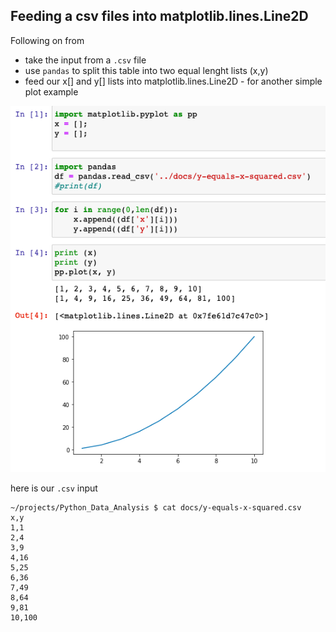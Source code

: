 ## Feeding a csv files into matplotlib.lines.Line2D

Following on from []()
* take the input from a `.csv` file
* use `pandas` to split this table into two equal lenght lists (x,y) 
* feed our x[] and y[] lists into matplotlib.lines.Line2D - for another simple plot example

![feeding-csv-matplotlib.lines.Line2D.png](feeding-csv-matplotlib.lines.Line2D.png)

here is our `.csv` input

```
~/projects/Python_Data_Analysis $ cat docs/y-equals-x-squared.csv 
x,y
1,1
2,4
3,9
4,16
5,25
6,36
7,49
8,64
9,81
10,100
```